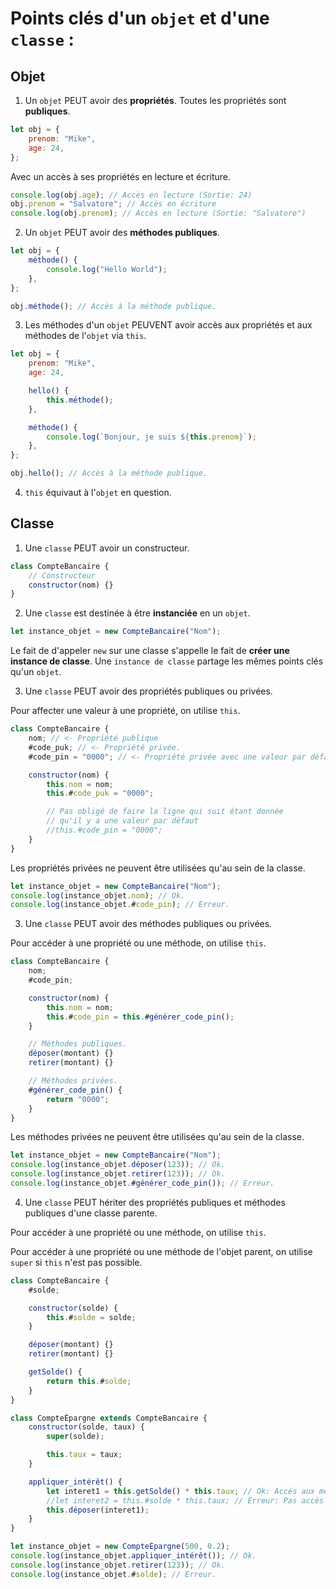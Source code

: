 # Points clés d'un `objet` et d'une `classe` :

## Objet

1. Un `objet` PEUT avoir des **propriétés**. Toutes les propriétés sont **publiques**.

```js
let obj = {
	prenom: "Mike",
	age: 24,
};
```

Avec un accès à ses propriétés en lecture et écriture.

```js
console.log(obj.age); // Accès en lecture (Sortie: 24)
obj.prenom = "Salvatore"; // Accès en écriture
console.log(obj.prenom); // Accès en lecture (Sortie: "Salvatore")
```

2. Un `objet` PEUT avoir des **méthodes publiques**.

```js
let obj = {
	méthode() {
		console.log("Hello World");
	},
};

obj.méthode(); // Accès à la méthode publique.
```

3. Les méthodes d'un `objet` PEUVENT avoir accès aux propriétés et aux méthodes de l'`objet` via `this`.

```js
let obj = {
	prenom: "Mike",
	age: 24,

	hello() {
		this.méthode();
	},

	méthode() {
		console.log(`Bonjour, je suis ${this.prenom}`);
	},
};

obj.hello(); // Accès à la méthode publique.
```

4. `this` équivaut à l'`objet` en question.

## Classe

1. Une `classe` PEUT avoir un constructeur.

```js
class CompteBancaire {
	// Constructeur
	constructor(nom) {}
}
```

2. Une `classe` est destinée à être **instanciée** en un `objet`.

```js
let instance_objet = new CompteBancaire("Nom");
```

Le fait de d'appeler `new` sur une classe s'appelle le fait de **créer une instance de classe**. Une `instance de classe` partage
les mêmes points clés qu'un `objet`.

3. Une `classe` PEUT avoir des propriétés publiques ou privées.

Pour affecter une valeur à une propriété, on utilise `this`.

```js
class CompteBancaire {
	nom; // <- Propriété publique
	#code_puk; // <- Propriété privée.
	#code_pin = "0000"; // <- Propriété privée avec une valeur par défaut.

	constructor(nom) {
		this.nom = nom;
		this.#code_puk = "0000";

		// Pas obligé de faire la ligne qui suit étant donnée
		// qu'il y a une valeur par défaut
		//this.#code_pin = "0000";
	}
}
```

Les propriétés privées ne peuvent être utilisées qu'au sein de la classe.

```js
let instance_objet = new CompteBancaire("Nom");
console.log(instance_objet.nom); // Ok.
console.log(instance_objet.#code_pin); // Erreur.
```

3. Une `classe` PEUT avoir des méthodes publiques ou privées.

Pour accéder à une propriété ou une méthode, on utilise `this`.

```js
class CompteBancaire {
	nom;
	#code_pin;

	constructor(nom) {
		this.nom = nom;
		this.#code_pin = this.#générer_code_pin();
	}

	// Méthodes publiques.
	déposer(montant) {}
	retirer(montant) {}

	// Méthodes privées.
	#générer_code_pin() {
		return "0000";
	}
}
```

Les méthodes privées ne peuvent être utilisées qu'au sein de la classe.

```js
let instance_objet = new CompteBancaire("Nom");
console.log(instance_objet.déposer(123)); // Ok.
console.log(instance_objet.retirer(123)); // Ok.
console.log(instance_objet.#générer_code_pin()); // Erreur.
```

4. Une `classe` PEUT hériter des propriétés publiques et méthodes publiques d'une classe parente.

Pour accéder à une propriété ou une méthode, on utilise `this`.

Pour accéder à une propriété ou une méthode de l'objet parent, on utilise
`super` si `this` n'est pas possible.

```js
class CompteBancaire {
	#solde;

	constructor(solde) {
		this.#solde = solde;
	}

	déposer(montant) {}
	retirer(montant) {}

	getSolde() {
		return this.#solde;
	}
}

class CompteÉpargne extends CompteBancaire {
	constructor(solde, taux) {
		super(solde);

		this.taux = taux;
	}

	appliquer_intérêt() {
		let interet1 = this.getSolde() * this.taux; // Ok: Accès aux méthodes publiques de CompteBancaire
		//let interet2 = this.#solde * this.taux; // Erreur: Pas accès aux propriétés privées de CompteBancaire
		this.déposer(interet1);
	}
}
```

```js
let instance_objet = new CompteÉpargne(500, 0.2);
console.log(instance_objet.appliquer_intérêt()); // Ok.
console.log(instance_objet.retirer(123)); // Ok.
console.log(instance_objet.#solde); // Erreur.
```

